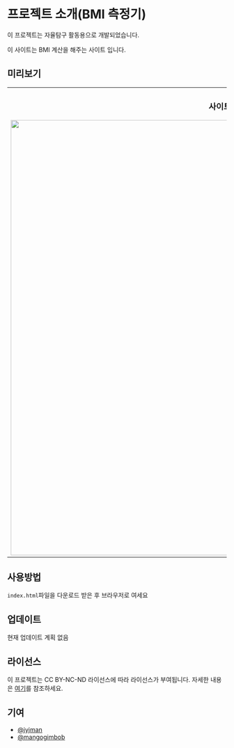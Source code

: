 # 프로젝트 소개(BMI 측정기)
이 프로젝트는 자율탐구 활동용으로 개발되었습니다.

이 사이트는 BMI 계산을 해주는 사이트 입니다.

## 미리보기

<table width=100%>
   <tr>
      <td width=200% align="center">
         <h3>사이트 화면</h3>
         <img src="https://drive.google.com/uc?export=view&id=1o6WseYZfNWZWLqpVUmU8m2FtE-9-rE2l" width="1000">
      </td>
   </tr>
</table>

## 사용방법
`index.html`파일을 다운로드 받은 후 브라우저로 여세요
## 업데이트

현재 업데이트 계획 없음
## 라이선스

이 프로젝트는 CC BY-NC-ND 라이선스에 따라 라이선스가 부여됩니다. 자세한 내용은 [여기](https://creativecommons.org/licenses/by-nc-nd/4.0/deed.ko)를 참조하세요.

## 기여
* [@jyjman](https://github.com/jyjman)
* [@mangogimbob](https://github.com/mangogimbob)

